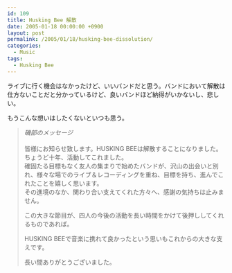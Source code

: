 ```yaml
---
id: 109
title: Husking Bee 解散
date: 2005-01-18 00:00:00 +0900
layout: post
permalink: /2005/01/18/husking-bee-dissolution/
categories:
  - Music
tags:
  - Husking Bee
---
```

ライブに行く機会はなかったけど、いいバンドだと思う。バンドにおいて解散は仕方ないことだと分かっているけど、良いバンドほど納得がいかないし、悲しい。
  
もうこんな想いはしたくないといつも思う。

<!--more-->

<blockquote cite="http://www.ini-ini.com/huskin/message/" title="磯部のメッセージ">
  <p>
    <cite>磯部のメッセージ</cite><br /> <br /> 皆様にお知らせ致します。HUSKING BEEは解散することになりました。<br /> ちょうど十年、活動してこれました。<br /> 確固たる目標もなく友人の集まりで始めたバンドが、沢山の出会いと別れ、様々な場でのライブ＆レコーディングを重ね、目標を持ち、進んでこれたことを嬉しく思います。<br /> その進境のなか、関わり合い支えてくれた方々へ、感謝の気持ちは止みません。
  </p>
  
  <p>
    この大きな節目が、四人の今後の活動を長い時間をかけて後押ししてくれるものであれば。
  </p>
  
  <p>
    HUSKING BEEで音楽に携れて良かったという思いもこれからの大きな支えです。
  </p>
  
  <p>
    長い間ありがとうございました。
  </p>
</blockquote>
